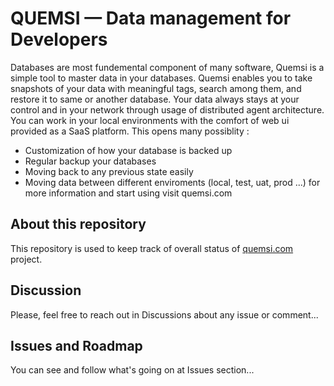 # QUEMSI — Data management for Developers
Databases are most fundemental component of many software, Quemsi is a simple tool to master data in your databases. Quemsi enables you to take snapshots of your data with meaningful tags, search among them, and restore it to same or another database. Your data always stays at your control and in your network through usage of distributed agent architecture. You can work in your local environments with the comfort of web ui provided as a SaaS platform. This opens many possiblity :

- Customization of how your database is backed up
- Regular backup your databases
- Moving back to any previous state easily
- Moving data between different enviroments (local, test, uat, prod ...) for more information and start using visit quemsi.com

## About this repository
This repository is used to keep track of overall status of [quemsi.com](https://quemsi.com) project.

## Discussion
Please, feel free to reach out in Discussions about any issue or comment...

## Issues and Roadmap
You can see and follow what's going on at Issues section...

